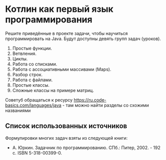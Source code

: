 # Котлин как первый язык программирования

Решите приведённые в проекте задачи, чтобы научиться программировать на Java. Будут доступны девять групп задач (уроков).

1. Простые функции.
2. Ветвления.
3. Циклы.
4. Работа со списками.
5. Работа с ассоциативными массивами (Maps).
6. Разбор строк.
7. Работа с файлами.
8. Простые классы.
9. Сложные классы на примере матриц.

Советуб обращаться к ресурсу https://ru.code-basics.com/languages/java - там можно найти разделы со схожими названиями


## Список использованных источников

Формулировки многих задач взяты из следующей книги:

* А. Юркин. Задачник по программированию. СПб.: Питер, 2002. - 192 с. ISBN 5-318-00399-0.